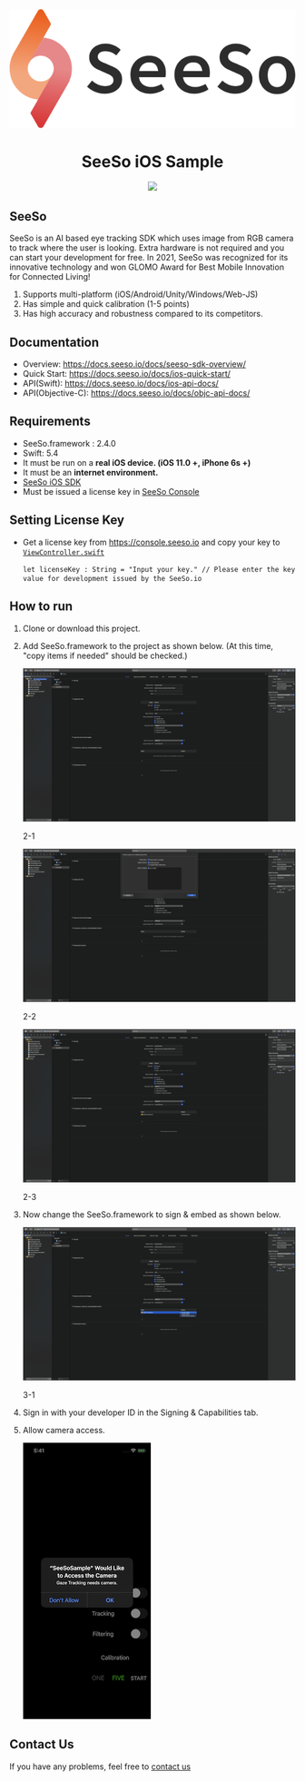 <p align="center">
    <img src="/image/seeso_logo.png">
</p>
<div align="center">
    <h1>SeeSo iOS Sample</h1>
    <a href="https://github.com/visualcamp/seeso-sample-ios/releases" alt="release">
        <img src="https://img.shields.io/badge/version-2.4.0-blue" />
    </a>
</div>

## SeeSo
SeeSo is an AI based eye tracking SDK which uses image from RGB camera to track where the user is looking.
Extra hardware is not required and you can start your development for free.
In 2021, SeeSo was recognized for its innovative technology and won GLOMO Award for Best Mobile Innovation for Connected Living!
1. Supports multi-platform (iOS/Android/Unity/Windows/Web-JS)
2. Has simple and quick calibration (1-5 points)
3. Has high accuracy and robustness compared to its competitors.

## Documentation
* Overview: https://docs.seeso.io/docs/seeso-sdk-overview/
* Quick Start: https://docs.seeso.io/docs/ios-quick-start/
* API(Swift): https://docs.seeso.io/docs/ios-api-docs/
* API(Objective-C): https://docs.seeso.io/docs/objc-api-docs/

## Requirements
* SeeSo.framework : 2.4.0
* Swift: 5.4
* It must be run on a **real iOS device. (iOS 11.0 +, iPhone 6s +)**
* It must be an **internet environment.**
* [SeeSo iOS SDK](https://console.seeso.io/)
* Must be issued a license key in [SeeSo Console](https://console.seeso.io/)

## Setting License Key
* Get a license key from https://console.seeso.io and copy your key to [`ViewController.swift`](SeeSoSample/ViewController.swift#L15)
   ```
   let licenseKey : String = "Input your key." // Please enter the key value for development issued by the SeeSo.io
   ```

## How to run
1. Clone or download this project.
2. Add SeeSo.framework to the project as shown below. (At this time, "copy items if needed" should be checked.)

    ![images/_2020-06-11__3.32.25.png](image/ios/1.png)

    2-1 

    ![images/_2020-06-11__3.32.39.png](image/ios/2.png)

    2-2

    ![images/_2020-06-11__3.33.44.png](image/ios/3.png)

    2-3

3. Now change the SeeSo.framework to sign & embed as shown below.

    ![images/_2020-06-11__3.33.21.png](image/ios/4.png)

    3-1

4. Sign in with your developer ID in the Signing & Capabilities tab.
5. Allow camera access.

    ![images/IMG_0239.png](image/ios/6.png)
      
## Contact Us
If you have any problems, feel free to [contact us](https://seeso.io/Contact-Us) 

